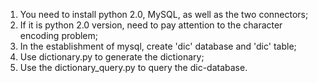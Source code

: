 1. You need to install python 2.0, MySQL, as well as the two connectors;
2. If it is python 2.0 version, need to pay attention to the character encoding problem;
3. In the establishment of mysql, create 'dic' database and 'dic' table;
4. Use dictionary.py to generate the dictionary;
5. Use the dictionary_query.py to query the dic-database.